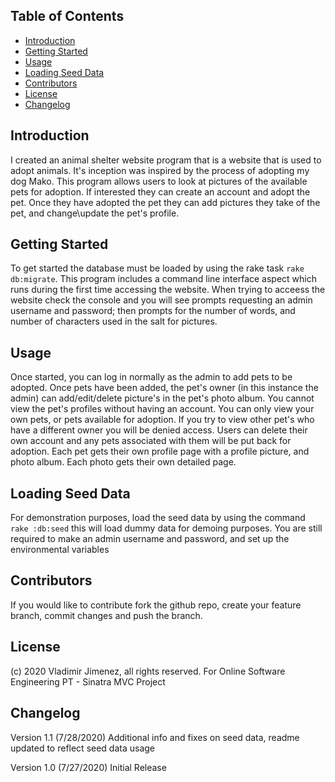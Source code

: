 ## Table of Contents
* [Introduction](#Introduction)
* [Getting Started](#getting-started)
* [Usage](#usage)
* [Loading Seed Data](#loading-seed-data)
* [Contributors](#contributors)
* [License](#license)
* [Changelog](#changelog)

## Introduction

I created an animal shelter website program that is a website that is used to adopt animals. It's inception was inspired by the process of adopting my dog Mako. This program allows users to look at pictures of the available pets for adoption. If interested they can create an account and adopt the pet. Once they have adopted the pet they can add pictures they take of the pet, and change\update the pet's profile.

## Getting Started
To get started the database must be loaded by using the rake task `rake db:migrate`. This program includes a command line interface aspect which runs during the first time accessing the website. When trying to acceess the website check the console and you will see prompts requesting an admin username and password; then prompts for the number of words, and number of characters used in the salt for pictures. 

## Usage
Once started, you can log in normally as the admin to add pets to be adopted. Once pets have been added, the pet's owner (in this instance the admin) can add/edit/delete picture's in the pet's photo album. You cannot view the pet's profiles without having an account. You can only view your own pets, or pets available for adoption. If you try to view other pet's who have a different owner you will be denied access. Users can delete their own account and any pets associated with them will be put back for adoption. Each pet gets their own profile page with a profile picture, and photo album. Each photo gets their own detailed page.

## Loading Seed Data
For demonstration purposes, load the seed data by using the command ```rake :db:seed``` this will load dummy data for demoing purposes. You are still required to make an admin username and password, and set up the environmental variables

## Contributors
If you would like to contribute fork the github repo, create your feature branch, commit changes and push the branch.

## License
(c) 2020 Vladimir Jimenez, all rights reserved. For Online Software Engineering PT - Sinatra MVC Project

## Changelog
Version 1.1 (7/28/2020) Additional info and fixes on seed data, readme updated to reflect seed data usage

Version 1.0 (7/27/2020) Initial Release
